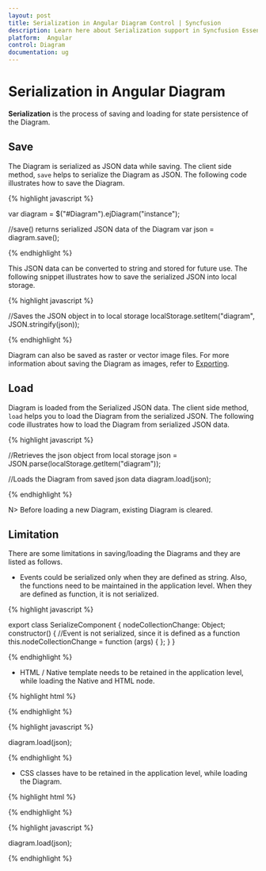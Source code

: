 ```yaml
---
layout: post
title: Serialization in Angular Diagram Control | Syncfusion
description: Learn here about Serialization support in Syncfusion Essential Angular Diagram Control, its elements, and more.
platform:  Angular
control: Diagram
documentation: ug
---
```


# Serialization in Angular Diagram

**Serialization** is the process of saving and loading for state persistence of the Diagram.

## Save

The Diagram is serialized as JSON data while saving. The client side method, `save` helps to serialize the Diagram as JSON. The following code illustrates how to save the Diagram.

{% highlight javascript %}

var diagram = $("#Diagram").ejDiagram("instance");

//save() returns serialized JSON data of the Diagram
var json = diagram.save();

{% endhighlight %}

This JSON data can be converted to string and stored for future use. The following snippet illustrates how to save the serialized JSON into local storage.

{% highlight javascript %}

//Saves the JSON object in to local storage
localStorage.setItem("diagram", JSON.stringify(json));

{% endhighlight %}

Diagram can also be saved as raster or vector image files. For more information about saving the Diagram as images, refer to [Exporting](/js/Diagram/Exporting "Exporting").


## Load

Diagram is loaded from the Serialized JSON data. The client side method, `load` helps you to load the Diagram from the serialized JSON. The following code illustrates how to load the Diagram from serialized JSON data.

{% highlight javascript %}

//Retrieves the json object from local storage
json = JSON.parse(localStorage.getItem("diagram"));

//Loads the Diagram from saved json data
diagram.load(json);

{% endhighlight %}

N> Before loading a new Diagram, existing Diagram is cleared.

## Limitation

There are some limitations in saving/loading the Diagrams and they are listed as follows.

* Events could be serialized only when they are defined as string. Also, the functions need to be maintained in the application level.
When they are defined as function, it is not serialized.

{% highlight javascript %}

export class SerializeComponent {
    nodeCollectionChange: Object;
    constructor() {
            //Event is not serialized, since it is defined as a function
            this.nodeCollectionChange = function (args) {
        };
    }
}

{% endhighlight %}

* HTML / Native template needs to be retained in the application level, while loading the Native and HTML node.

{% highlight html %}

<!-- Template content needs to be retained while loading the diagram.-->
<script id="htmlTemplate" type="text/x-jsrender">
    <div>
        <input type="button" value="button" style="color: #ffffff; background-color: #fbb139; border-color: #f89b1c" />
    </div>
</script>

{% endhighlight %}

{% highlight javascript %}

diagram.load(json);

{% endhighlight %}

* CSS classes have to be retained in the application level, while loading the Diagram.

{% highlight html %}

<style>
    <!-- css class needs to be retained while loading the Diagram.-->.nodeCss {
        fill: black;
        stroke: cyan;
    }
</style>

{% endhighlight %}

{% highlight javascript %}

diagram.load(json);

{% endhighlight %}
